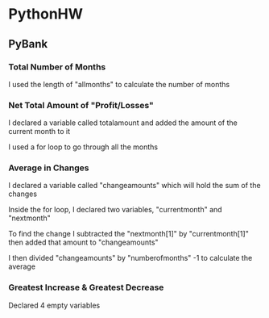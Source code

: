 # PythonHW

## PyBank

### Total Number of Months

I used the length of "allmonths" to calculate the number of months

###  Net Total Amount of "Profit/Losses" 

I declared a variable called totalamount and added the amount of the current month to it 

I used a for loop to go through all the months

### Average in Changes

I declared a variable called "changeamounts" which will hold the sum of the changes

Inside the for loop, I declared two variables, "currentmonth" and "nextmonth"

To find the change I subtracted the "nextmonth[1]" by  "currentmonth[1]" then added that amount to "changeamounts"

I then divided "changeamounts" by "numberofmonths" -1 to calculate the average

### Greatest Increase & Greatest Decrease

Declared 4 empty variables



